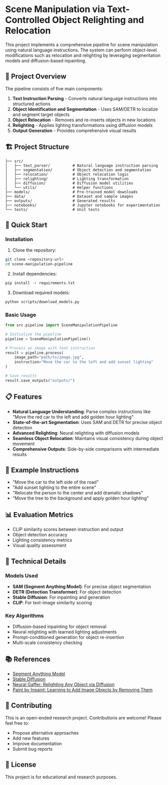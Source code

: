 # Scene Manipulation via Text-Controlled Object Relighting and Relocation

This project implements a comprehensive pipeline for scene manipulation using natural language instructions. The system can perform object-level modifications such as relocation and relighting by leveraging segmentation models and diffusion-based inpainting.

## 🎯 Project Overview

The pipeline consists of five main components:

1. **Text Instruction Parsing** - Converts natural language instructions into structured actions
2. **Object Identification and Segmentation** - Uses SAM/DETR to localize and segment target objects
3. **Object Relocation** - Removes and re-inserts objects in new locations
4. **Relighting** - Applies lighting transformations using diffusion models
5. **Output Generation** - Provides comprehensive visual results

## 🏗️ Project Structure

```
├── src/
│   ├── text_parser/          # Natural language instruction parsing
│   ├── segmentation/         # Object detection and segmentation
│   ├── relocation/           # Object relocation logic
│   ├── relighting/           # Lighting transformation
│   ├── diffusion/            # Diffusion model utilities
│   └── utils/                # Helper functions
├── models/                   # Pre-trained model downloads
├── data/                     # Dataset and sample images
├── outputs/                  # Generated results
├── notebooks/                # Jupyter notebooks for experimentation
└── tests/                    # Unit tests
```

## 🚀 Quick Start

### Installation

1. Clone the repository:
```bash
git clone <repository-url>
cd scene-manipulation-pipeline
```

2. Install dependencies:
```bash
pip install -r requirements.txt
```

3. Download required models:
```bash
python scripts/download_models.py
```

### Basic Usage

```python
from src.pipeline import SceneManipulationPipeline

# Initialize the pipeline
pipeline = SceneManipulationPipeline()

# Process an image with text instruction
result = pipeline.process(
    image_path="path/to/image.jpg",
    instruction="Move the car to the left and add sunset lighting"
)

# Save results
result.save_outputs("outputs/")
```

## 📋 Features

- **Natural Language Understanding**: Parse complex instructions like "Move the red car to the left and add golden hour lighting"
- **State-of-the-art Segmentation**: Uses SAM and DETR for precise object detection
- **Advanced Relighting**: Neural relighting with diffusion models
- **Seamless Object Relocation**: Maintains visual consistency during object movement
- **Comprehensive Outputs**: Side-by-side comparisons with intermediate results

## 🎨 Example Instructions

- "Move the car to the left side of the road"
- "Add sunset lighting to the entire scene"
- "Relocate the person to the center and add dramatic shadows"
- "Move the tree to the background and apply golden hour lighting"

## 📊 Evaluation Metrics

- CLIP similarity scores between instruction and output
- Object detection accuracy
- Lighting consistency metrics
- Visual quality assessment

## 🔬 Technical Details

### Models Used
- **SAM (Segment Anything Model)**: For precise object segmentation
- **DETR (Detection Transformer)**: For object detection
- **Stable Diffusion**: For inpainting and generation
- **CLIP**: For text-image similarity scoring

### Key Algorithms
- Diffusion-based inpainting for object removal
- Neural relighting with learned lighting adjustments
- Prompt-conditioned generation for object re-insertion
- Multi-scale consistency checking

## 📚 References

- [Segment Anything Model](https://github.com/facebookresearch/segment-anything)
- [Stable Diffusion](https://github.com/CompVis/stable-diffusion)
- [Neural Gaffer: Relighting Any Object via Diffusion](https://arxiv.org/abs/2303.12503)
- [Paint by Inpaint: Learning to Add Image Objects by Removing Them](https://arxiv.org/abs/2303.17693)

## 🤝 Contributing

This is an open-ended research project. Contributions are welcome! Please feel free to:
- Propose alternative approaches
- Add new features
- Improve documentation
- Submit bug reports

## 📄 License

This project is for educational and research purposes. 